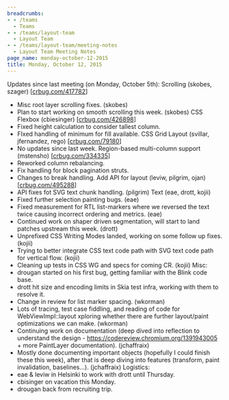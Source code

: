 ```yaml
---
breadcrumbs:
- - /teams
  - Teams
- - /teams/layout-team
  - Layout Team
- - /teams/layout-team/meeting-notes
  - Layout Team Meeting Notes
page_name: monday-october-12-2015
title: Monday, October 12, 2015
---
```


Updates since last meeting (on Monday, October 5th):
Scrolling (skobes, szager) \[[crbug.com/417782](http://crbug.com/417782)\]
- Misc root layer scrolling fixes. (skobes)
- Plan to start working on smooth scrolling this week. (skobes)
CSS Flexbox (cbiesinger) \[[crbug.com/426898](http://crbug.com/426898)\]
- Fixed height calculation to consider tallest column.
- FIxed handling of minimum for fill available.
CSS Grid Layout (svillar, jfernandez, rego)
\[[crbug.com/79180](http://crbug.com/79180)\]
- No updates since last week.
Region-based multi-column support (mstensho)
\[[crbug.com/334335](http://crbug.com/334335)\]
- Reworked column rebalancing.
- Fix handling for block pagination struts.
- Changes to break handling.
Add API for layout (leviw, pilgrim, ojan)
\[[crbug.com/495288](http://crbug.com/495288)\]
- API fixes fot SVG text chunk handling. (pilgrim)
Text (eae, drott, kojii)
- Fixed further selection painting bugs. (eae)
- Fixed measurement for RTL list-markers where we reversed the
text twice causing incorrect ordering and metrics. (eae)
- Continued work on shaper driven segmentation, will start to
land patches upstream this week. (drott)
- Unprefixed CSS Writing Modes landed, working on some follow up
fixes. (kojii)
- Trying to better integrate CSS text code path with SVG text code
path for vertical flow. (kojii)
- Cleaning up tests in CSS WG and specs for coming CR. (kojii)
Misc:
- drougan started on his first bug, getting familiar with the
Blink code base.
- drott hit size and encoding limits in Skia test infra, working
with them to resolve it.
- Change in review for list marker spacing. (wkorman)
- Lots of tracing, test case fiddling, and reading of code for
WebViewImpl::layout xploring whether there are further layout/paint
optimizations we can make. (wkorman)
- Continuing work on documentation (deep dived into reflection to
understand the design - <https://codereview.chromium.org/1391943005> +
more PaintLayer documentation). (jchaffraix)
- Mostly done documenting important objects (hopefully I could finish
these this week), after that is deep diving into features (transform,
paint invalidation, baselines...). (jchaffraix)
Logistics:
- eae & leviw in Helsinki to work with drott until Thursday.
- cbisinger on vacation this Monday.
- drougan back from recruiting trip.
